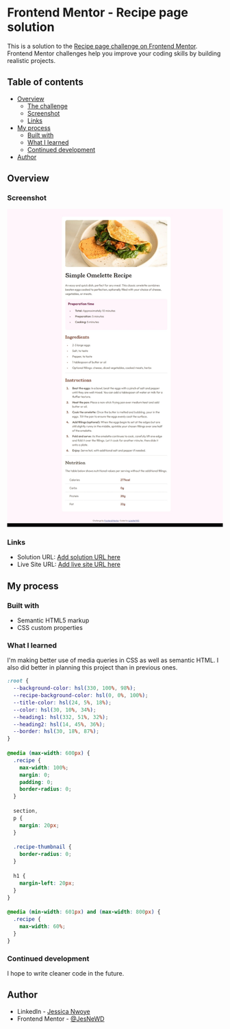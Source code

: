 # Frontend Mentor - Recipe page solution

This is a solution to the [Recipe page challenge on Frontend Mentor](https://www.frontendmentor.io/challenges/recipe-page-KiTsR8QQKm). Frontend Mentor challenges help you improve your coding skills by building realistic projects.

## Table of contents

- [Overview](#overview)
  - [The challenge](#the-challenge)
  - [Screenshot](#screenshot)
  - [Links](#links)
- [My process](#my-process)
  - [Built with](#built-with)
  - [What I learned](#what-i-learned)
  - [Continued development](#continued-development)
- [Author](#author)

## Overview

### Screenshot

![](./Screenshot.jpeg)

### Links

- Solution URL: [Add solution URL here](https://your-solution-url.com)
- Live Site URL: [Add live site URL here](https://your-live-site-url.com)

## My process

### Built with

- Semantic HTML5 markup
- CSS custom properties

### What I learned

I'm making better use of media queries in CSS as well as semantic HTML. I also did better in planning this project than in previous ones.

```css
:root {
  --background-color: hsl(330, 100%, 98%);
  --recipe-background-color: hsl(0, 0%, 100%);
  --title-color: hsl(24, 5%, 18%);
  --color: hsl(30, 10%, 34%);
  --heading1: hsl(332, 51%, 32%);
  --heading2: hsl(14, 45%, 36%);
  --border: hsl(30, 18%, 87%);
}

@media (max-width: 600px) {
  .recipe {
    max-width: 100%;
    margin: 0;
    padding: 0;
    border-radius: 0;
  }

  section,
  p {
    margin: 20px;
  }

  .recipe-thumbnail {
    border-radius: 0;
  }

  h1 {
    margin-left: 20px;
  }
}

@media (min-width: 601px) and (max-width: 800px) {
  .recipe {
    max-width: 60%;
  }
}
```

### Continued development

I hope to write cleaner code in the future.

## Author

- LinkedIn - [Jessica Nwoye](https://www.linkedin.com/in/jessica-nwoye-45330b311/)
- Frontend Mentor - [@JesNeWD](https://www.frontendmentor.io/profile/JesNetWD)
